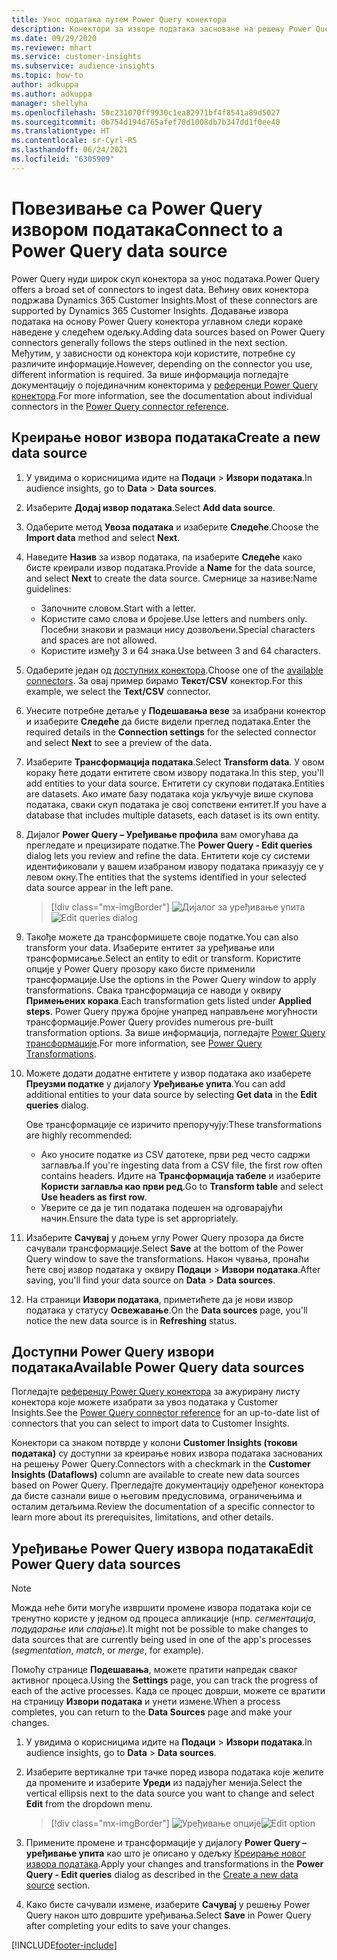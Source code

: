```yaml
---
title: Унос података путем Power Query конектора
description: Конектори за изворе података засноване на решењу Power Query.
ms.date: 09/29/2020
ms.reviewer: mhart
ms.service: customer-insights
ms.subservice: audience-insights
ms.topic: how-to
author: adkuppa
ms.author: adkuppa
manager: shellyha
ms.openlocfilehash: 50c231070ff9930c1ea82971bf4f8541a89d5027
ms.sourcegitcommit: 0b754d194d765afef70d1008db7b347dd1f0ee40
ms.translationtype: HT
ms.contentlocale: sr-Cyrl-RS
ms.lasthandoff: 06/24/2021
ms.locfileid: "6305909"
---
```

# <a name="connect-to-a-power-query-data-source"></a><span data-ttu-id="127ab-103">Повезивање са Power Query извором података</span><span class="sxs-lookup"><span data-stu-id="127ab-103">Connect to a Power Query data source</span></span>

<span data-ttu-id="127ab-104">Power Query нуди широк скуп конектора за унос података.</span><span class="sxs-lookup"><span data-stu-id="127ab-104">Power Query offers a broad set of connectors to ingest data.</span></span> <span data-ttu-id="127ab-105">Већину ових конектора подржава Dynamics 365 Customer Insights.</span><span class="sxs-lookup"><span data-stu-id="127ab-105">Most of these connectors are supported by Dynamics 365 Customer Insights.</span></span> <span data-ttu-id="127ab-106">Додавање извора података на основу Power Query конектора углавном следи кораке наведене у следећем одељку.</span><span class="sxs-lookup"><span data-stu-id="127ab-106">Adding data sources based on Power Query connectors generally follows the steps outlined in the next section.</span></span> <span data-ttu-id="127ab-107">Међутим, у зависности од конектора који користите, потребне су различите информације.</span><span class="sxs-lookup"><span data-stu-id="127ab-107">However, depending on the connector you use, different information is required.</span></span> <span data-ttu-id="127ab-108">За више информација погледајте документацију о појединачним конекторима у [референци Power Query конектора](/power-query/connectors/).</span><span class="sxs-lookup"><span data-stu-id="127ab-108">For more information, see the documentation about individual connectors in the [Power Query connector reference](/power-query/connectors/).</span></span>

## <a name="create-a-new-data-source"></a><span data-ttu-id="127ab-109">Креирање новог извора података</span><span class="sxs-lookup"><span data-stu-id="127ab-109">Create a new data source</span></span>

1. <span data-ttu-id="127ab-110">У увидима о корисницима идите на **Подаци** > **Извори података**.</span><span class="sxs-lookup"><span data-stu-id="127ab-110">In audience insights, go to **Data** > **Data sources**.</span></span>

1. <span data-ttu-id="127ab-111">Изаберите **Додај извор података**.</span><span class="sxs-lookup"><span data-stu-id="127ab-111">Select **Add data source**.</span></span>

1. <span data-ttu-id="127ab-112">Одаберите метод **Увоза података** и изаберите **Следеће**.</span><span class="sxs-lookup"><span data-stu-id="127ab-112">Choose the **Import data** method and select **Next**.</span></span>

1. <span data-ttu-id="127ab-113">Наведите **Назив** за извор података, па изаберите **Следеће** како бисте креирали извор података.</span><span class="sxs-lookup"><span data-stu-id="127ab-113">Provide a **Name** for the data source, and select **Next** to create the data source.</span></span> <span data-ttu-id="127ab-114">Смернице за називе:</span><span class="sxs-lookup"><span data-stu-id="127ab-114">Name guidelines:</span></span> 
   - <span data-ttu-id="127ab-115">Започните словом.</span><span class="sxs-lookup"><span data-stu-id="127ab-115">Start with a letter.</span></span>
   - <span data-ttu-id="127ab-116">Користите само слова и бројеве.</span><span class="sxs-lookup"><span data-stu-id="127ab-116">Use letters and numbers only.</span></span> <span data-ttu-id="127ab-117">Посебни знакови и размаци нису дозвољени.</span><span class="sxs-lookup"><span data-stu-id="127ab-117">Special characters and spaces are not allowed.</span></span>
   - <span data-ttu-id="127ab-118">Користите између 3 и 64 знака.</span><span class="sxs-lookup"><span data-stu-id="127ab-118">Use between 3 and 64 characters.</span></span>

1. <span data-ttu-id="127ab-119">Одаберите један од [доступних конектора](#available-power-query-data-sources).</span><span class="sxs-lookup"><span data-stu-id="127ab-119">Choose one of the [available connectors](#available-power-query-data-sources).</span></span> <span data-ttu-id="127ab-120">За овај пример бирамо **Текст/CSV** конектор.</span><span class="sxs-lookup"><span data-stu-id="127ab-120">For this example, we select the **Text/CSV** connector.</span></span>

1. <span data-ttu-id="127ab-121">Унесите потребне детаље у **Подешавања везе** за изабрани конектор и изаберите **Следеће** да бисте видели преглед података.</span><span class="sxs-lookup"><span data-stu-id="127ab-121">Enter the required details in the **Connection settings** for the selected connector and select **Next** to see a preview of the data.</span></span>

1. <span data-ttu-id="127ab-122">Изаберите **Трансформација података**.</span><span class="sxs-lookup"><span data-stu-id="127ab-122">Select **Transform data**.</span></span> <span data-ttu-id="127ab-123">У овом кораку ћете додати ентитете свом извору података.</span><span class="sxs-lookup"><span data-stu-id="127ab-123">In this step, you'll add entities to your data source.</span></span> <span data-ttu-id="127ab-124">Ентитети су скупови података.</span><span class="sxs-lookup"><span data-stu-id="127ab-124">Entities are datasets.</span></span> <span data-ttu-id="127ab-125">Ако имате базу података која укључује више скупова података, сваки скуп података је свој сопствени ентитет.</span><span class="sxs-lookup"><span data-stu-id="127ab-125">If you have a database that includes multiple datasets, each dataset is its own entity.</span></span>

1. <span data-ttu-id="127ab-126">Дијалог **Power Query – Уређивање профила** вам омогућава да прегледате и прецизирате податке.</span><span class="sxs-lookup"><span data-stu-id="127ab-126">The **Power Query - Edit queries** dialog lets you review and refine the data.</span></span> <span data-ttu-id="127ab-127">Ентитети које су системи идентификовали у вашем изабраном извору података приказују се у левом окну.</span><span class="sxs-lookup"><span data-stu-id="127ab-127">The entities that the systems identified in your selected data source appear in the left pane.</span></span>

   > [!div class="mx-imgBorder"]
   > <span data-ttu-id="127ab-128">![Дијалог за уређивање упита](media/data-manager-configure-edit-queries.png "Дијалог за уређивање упита")</span><span class="sxs-lookup"><span data-stu-id="127ab-128">![Edit queries dialog](media/data-manager-configure-edit-queries.png "Edit queries dialog")</span></span>

1. <span data-ttu-id="127ab-129">Такође можете да трансформишете своје податке.</span><span class="sxs-lookup"><span data-stu-id="127ab-129">You can also transform your data.</span></span> <span data-ttu-id="127ab-130">Изаберите ентитет за уређивање или трансформисање.</span><span class="sxs-lookup"><span data-stu-id="127ab-130">Select an entity to edit or transform.</span></span> <span data-ttu-id="127ab-131">Користите опције у Power Query прозору како бисте применили трансформације.</span><span class="sxs-lookup"><span data-stu-id="127ab-131">Use the options in the Power Query window to apply transformations.</span></span> <span data-ttu-id="127ab-132">Свака трансформација се наводи у оквиру **Примењених корака**.</span><span class="sxs-lookup"><span data-stu-id="127ab-132">Each transformation gets listed under **Applied steps**.</span></span> <span data-ttu-id="127ab-133">Power Query пружа бројне унапред направљене могућности трансформације.</span><span class="sxs-lookup"><span data-stu-id="127ab-133">Power Query provides numerous pre-built transformation options.</span></span> <span data-ttu-id="127ab-134">За више информација, погледајте [Power Query трансформације](/power-query/power-query-what-is-power-query#transformations).</span><span class="sxs-lookup"><span data-stu-id="127ab-134">For more information, see [Power Query Transformations](/power-query/power-query-what-is-power-query#transformations).</span></span>

1. <span data-ttu-id="127ab-135">Можете додати додатне ентитете у извор података ако изаберете **Преузми податке** у дијалогу **Уређивање упита**.</span><span class="sxs-lookup"><span data-stu-id="127ab-135">You can add additional entities to your data source by selecting **Get data** in the **Edit queries** dialog.</span></span>

   <span data-ttu-id="127ab-136">Ове трансформације се изричито препоручују:</span><span class="sxs-lookup"><span data-stu-id="127ab-136">These transformations are highly recommended:</span></span>

   - <span data-ttu-id="127ab-137">Ако уносите податке из CSV датотеке, први ред често садржи заглавља.</span><span class="sxs-lookup"><span data-stu-id="127ab-137">If you're ingesting data from a CSV file, the first row often contains headers.</span></span> <span data-ttu-id="127ab-138">Идите на **Трансформација табеле** и изаберите **Користи заглавља као први ред**.</span><span class="sxs-lookup"><span data-stu-id="127ab-138">Go to **Transform table** and select **Use headers as first row**.</span></span>
   - <span data-ttu-id="127ab-139">Уверите се да је тип података подешен на одговарајући начин.</span><span class="sxs-lookup"><span data-stu-id="127ab-139">Ensure the data type is set appropriately.</span></span>

1. <span data-ttu-id="127ab-140">Изаберите **Сачувај** у доњем углу Power Query прозора да бисте сачували трансформације.</span><span class="sxs-lookup"><span data-stu-id="127ab-140">Select **Save** at the bottom of the Power Query window to save the transformations.</span></span> <span data-ttu-id="127ab-141">Након чувања, пронаћи ћете свој извор података у оквиру **Подаци** > **Извори података**.</span><span class="sxs-lookup"><span data-stu-id="127ab-141">After saving, you'll find your data source on **Data** > **Data sources**.</span></span>

1. <span data-ttu-id="127ab-142">На страници **Извори података**, приметићете да је нови извор података у статусу **Освежавање**.</span><span class="sxs-lookup"><span data-stu-id="127ab-142">On the **Data sources** page, you'll notice the new data source is in **Refreshing** status.</span></span>

## <a name="available-power-query-data-sources"></a><span data-ttu-id="127ab-143">Доступни Power Query извори података</span><span class="sxs-lookup"><span data-stu-id="127ab-143">Available Power Query data sources</span></span>

<span data-ttu-id="127ab-144">Погледајте [референцу Power Query конектора](/power-query/connectors/) за ажурирану листу конектора које можете изабрати за увоз података у Customer Insights.</span><span class="sxs-lookup"><span data-stu-id="127ab-144">See the [Power Query connector reference](/power-query/connectors/) for an up-to-date list of connectors that you can select to import data to Customer Insights.</span></span> 

<span data-ttu-id="127ab-145">Конектори са знаком потврде у колони **Customer Insights (токови података)** су доступни за креирање нових извора података заснованих на решењу Power Query.</span><span class="sxs-lookup"><span data-stu-id="127ab-145">Connectors with a checkmark in the **Customer Insights (Dataflows)** column are available to create new data sources based on Power Query.</span></span> <span data-ttu-id="127ab-146">Прегледајте документацију одређеног конектора да бисте сазнали више о његовим предусловима, ограничењима и осталим детаљима.</span><span class="sxs-lookup"><span data-stu-id="127ab-146">Review the documentation of a specific connector to learn more about its prerequisites, limitations, and other details.</span></span>

## <a name="edit-power-query-data-sources"></a><span data-ttu-id="127ab-147">Уређивање Power Query извора података</span><span class="sxs-lookup"><span data-stu-id="127ab-147">Edit Power Query data sources</span></span>

> [!NOTE]
> <span data-ttu-id="127ab-148">Можда неће бити могуће извршити промене извора података који се тренутно користе у једном од процеса апликације (нпр. *сегментација*, *подударање* или *спајање*).</span><span class="sxs-lookup"><span data-stu-id="127ab-148">It might not be possible to make changes to data sources that are currently being used in one of the app's processes (*segmentation*, *match*, or *merge*, for example).</span></span> 
>
> <span data-ttu-id="127ab-149">Помоћу странице **Подешавања**, можете пратити напредак сваког активног процеса.</span><span class="sxs-lookup"><span data-stu-id="127ab-149">Using the **Settings** page, you can track the progress of each of the active processes.</span></span> <span data-ttu-id="127ab-150">Када се процес доврши, можете се вратити на страницу **Извори података** и унети измене.</span><span class="sxs-lookup"><span data-stu-id="127ab-150">When a process completes, you can return to the **Data Sources** page and make your changes.</span></span>

1. <span data-ttu-id="127ab-151">У увидима о корисницима идите на **Подаци** > **Извори података**.</span><span class="sxs-lookup"><span data-stu-id="127ab-151">In audience insights, go to **Data** > **Data sources**.</span></span>

2. <span data-ttu-id="127ab-152">Изаберите вертикалне три тачке поред извора података које желите да промените и изаберите **Уреди** из падајућег менија.</span><span class="sxs-lookup"><span data-stu-id="127ab-152">Select the vertical ellipsis next to the data source you want to change and select **Edit** from the dropdown menu.</span></span>

   > [!div class="mx-imgBorder"]
   > <span data-ttu-id="127ab-153">![Уређивање опције](media/edit-option-data-sources.png "Уређивање опције")</span><span class="sxs-lookup"><span data-stu-id="127ab-153">![Edit option](media/edit-option-data-sources.png "Edit option")</span></span>

3. <span data-ttu-id="127ab-154">Примените промене и трансформације у дијалогу **Power Query – уређивање упита** као што је описано у одељку [Креирање новог извора података](#create-a-new-data-source).</span><span class="sxs-lookup"><span data-stu-id="127ab-154">Apply your changes and transformations in the **Power Query - Edit queries** dialog as described in the [Create a new data source](#create-a-new-data-source) section.</span></span>

4. <span data-ttu-id="127ab-155">Како бисте сачували измене, изаберите **Сачувај** у решењу Power Query након што довршите уређивања.</span><span class="sxs-lookup"><span data-stu-id="127ab-155">Select **Save** in Power Query after completing your edits to save your changes.</span></span>


[!INCLUDE[footer-include](../includes/footer-banner.md)]